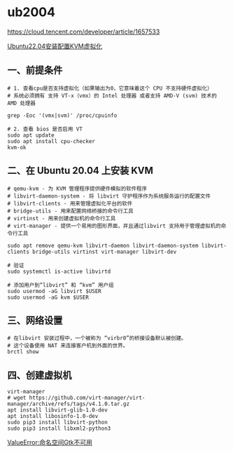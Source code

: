 # ub2004

https://cloud.tencent.com/developer/article/1657533

[Ubuntu22.04安装配置KVM虚拟化](https://zhuanlan.zhihu.com/p/692018636)


## 一、前提条件

```shell
# 1. 查看cpu是否支持虚拟化（如果输出为0，它意味着这个 CPU 不支持硬件虚拟化）
# 系统必须拥有 支持 VT-x（vmx）的 Intel 处理器 或者支持 AMD-V (svm) 技术的 AMD 处理器

grep -Eoc '(vmx|svm)' /proc/cpuinfo

# 2. 查看 bios 是否启用 VT
sudo apt update
sudo apt install cpu-checker
kvm-ok

```

## 二、在 Ubuntu 20.04 上安装 KVM

```shell
# qemu-kvm - 为 KVM 管理程序提供硬件模拟的软件程序
# libvirt-daemon-system - 将 libvirt 守护程序作为系统服务运行的配置文件
# libvirt-clients - 用来管理虚拟化平台的软件
# bridge-utils - 用来配置网络桥接的命令行工具
# virtinst - 用来创建虚拟机的命令行工具
# virt-manager - 提供一个易用的图形界面，并且通过libvirt 支持用于管理虚拟机的命令行工具

sudo apt remove qemu-kvm libvirt-daemon libvirt-daemon-system libvirt-clients bridge-utils virtinst virt-manager libvirt-dev

# 验证
sudo systemctl is-active libvirtd

# 添加用户到“libvirt” 和 “kvm” 用户组
sudo usermod -aG libvirt $USER
sudo usermod -aG kvm $USER

```

## 三、网络设置

```shell
# 在libvirt 安装过程中，一个被称为 “virbr0”的桥接设备默认被创建。
# 这个设备使用 NAT 来连接客户机到外面的世界。
brctl show

```

## 四、创建虚拟机

```shell
virt-manager
# wget https://github.com/virt-manager/virt-manager/archive/refs/tags/v4.1.0.tar.gz
apt install libvirt-glib-1.0-dev
apt install libosinfo-1.0-dev
sudo pip3 install libvirt-python
sudo pip3 install libxml2-python3

```

[ValueError:命名空间Gtk不可用](https://cloud.tencent.com/developer/ask/sof/921686)
